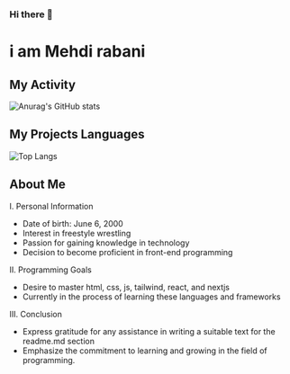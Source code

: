 ### Hi there 👋
# i am Mehdi rabani 

## My Activity
![Anurag's GitHub stats](https://github-readme-stats.vercel.app/api?username=mehdirabani&show_icons=true&theme=merko) 

## My Projects Languages
![Top Langs](https://github-readme-stats.vercel.app/api/top-langs/?username=mehdirabani&exclude_repo=github-readme-stats,anuraghazra.github.io_icons=true&theme=merko )

## About Me 
I. Personal Information
- Date of birth: June 6, 2000
- Interest in freestyle wrestling
- Passion for gaining knowledge in technology
- Decision to become proficient in front-end programming

II. Programming Goals
- Desire to master html, css, js, tailwind, react, and nextjs
- Currently in the process of learning these languages and frameworks

III. Conclusion
- Express gratitude for any assistance in writing a suitable text for the readme.md section
- Emphasize the commitment to learning and growing in the field of programming.

